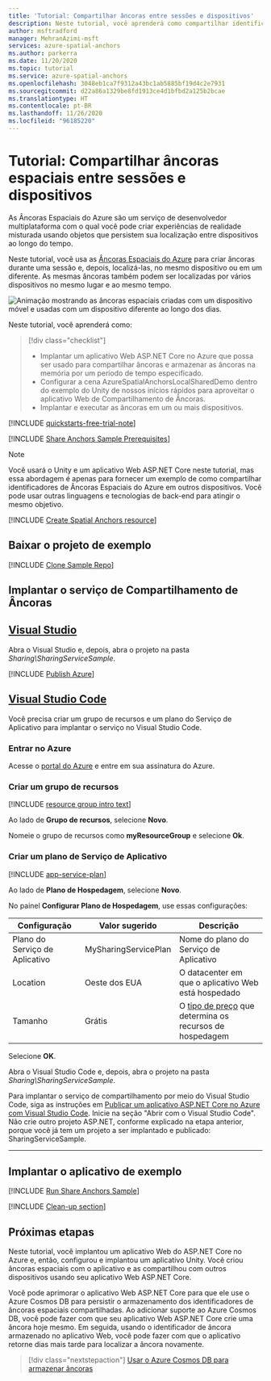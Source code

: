 ```yaml
---
title: 'Tutorial: Compartilhar âncoras entre sessões e dispositivos'
description: Neste tutorial, você aprenderá como compartilhar identificadores de Âncora Espacial do Azure entre dispositivos Android/iOS no Unity com um serviço back-end.
author: msftradford
manager: MehranAzimi-msft
services: azure-spatial-anchors
ms.author: parkerra
ms.date: 11/20/2020
ms.topic: tutorial
ms.service: azure-spatial-anchors
ms.openlocfilehash: 3048eb1ca7f9312a43bc1ab5885bf19d4c2e7931
ms.sourcegitcommit: d22a86a1329be8fd1913ce4d1bfbd2a125b2bcae
ms.translationtype: HT
ms.contentlocale: pt-BR
ms.lasthandoff: 11/26/2020
ms.locfileid: "96185220"
---
```

# <a name="tutorial-share-spatial-anchors-across-sessions-and-devices"></a>Tutorial: Compartilhar âncoras espaciais entre sessões e dispositivos

As Âncoras Espaciais do Azure são um serviço de desenvolvedor multiplataforma com o qual você pode criar experiências de realidade misturada usando objetos que persistem sua localização entre dispositivos ao longo do tempo. 

Neste tutorial, você usa as [Âncoras Espaciais do Azure](../overview.md) para criar âncoras durante uma sessão e, depois, localizá-las, no mesmo dispositivo ou em um diferente. As mesmas âncoras também podem ser localizadas por vários dispositivos no mesmo lugar e ao mesmo tempo.

![Animação mostrando as âncoras espaciais criadas com um dispositivo móvel e usadas com um dispositivo diferente ao longo dos dias.](./media/persistence.gif)


Neste tutorial, você aprenderá como:

> [!div class="checklist"]
> * Implantar um aplicativo Web ASP.NET Core no Azure que possa ser usado para compartilhar âncoras e armazenar as âncoras na memória por um período de tempo especificado.
> * Configurar a cena AzureSpatialAnchorsLocalSharedDemo dentro do exemplo do Unity de nossos inícios rápidos para aproveitar o aplicativo Web de Compartilhamento de Âncoras.
> * Implantar e executar as âncoras em um ou mais dispositivos.

[!INCLUDE [quickstarts-free-trial-note](../../../includes/quickstarts-free-trial-note.md)]

[!INCLUDE [Share Anchors Sample Prerequisites](../../../includes/spatial-anchors-share-sample-prereqs.md)]

> [!NOTE]
> Você usará o Unity e um aplicativo Web ASP.NET Core neste tutorial, mas essa abordagem é apenas para fornecer um exemplo de como compartilhar identificadores de Âncoras Espaciais do Azure em outros dispositivos. Você pode usar outras linguagens e tecnologias de back-end para atingir o mesmo objetivo.

[!INCLUDE [Create Spatial Anchors resource](../../../includes/spatial-anchors-get-started-create-resource.md)]

## <a name="download-the-sample-project"></a>Baixar o projeto de exemplo

[!INCLUDE [Clone Sample Repo](../../../includes/spatial-anchors-clone-sample-repository.md)]

## <a name="deploy-the-sharing-anchors-service"></a>Implantar o serviço de Compartilhamento de Âncoras

## <a name="visual-studio"></a>[Visual Studio](#tab/VS)

Abra o Visual Studio e, depois, abra o projeto na pasta *Sharing\SharingServiceSample*.

[!INCLUDE [Publish Azure](../../../includes/spatial-anchors-publish-azure.md)]

## <a name="visual-studio-code"></a>[Visual Studio Code](#tab/VSC)

Você precisa criar um grupo de recursos e um plano do Serviço de Aplicativo para implantar o serviço no Visual Studio Code.

### <a name="sign-in-to-azure"></a>Entrar no Azure

Acesse o <a href="https://portal.azure.com/" target="_blank">portal do Azure</a> e entre em sua assinatura do Azure.

### <a name="create-a-resource-group"></a>Criar um grupo de recursos

[!INCLUDE [resource group intro text](../../../includes/resource-group.md)]

Ao lado de **Grupo de recursos**, selecione **Novo**.

Nomeie o grupo de recursos como **myResourceGroup** e selecione **Ok**.

### <a name="create-an-app-service-plan"></a>Criar um plano de Serviço de Aplicativo

[!INCLUDE [app-service-plan](../../../includes/app-service-plan.md)]

Ao lado de **Plano de Hospedagem**, selecione **Novo**.

No painel **Configurar Plano de Hospedagem**, use essas configurações:

| Configuração | Valor sugerido | Descrição |
|-|-|-|
|Plano do Serviço de Aplicativo| MySharingServicePlan | Nome do plano do Serviço de Aplicativo |
| Location | Oeste dos EUA | O datacenter em que o aplicativo Web está hospedado |
| Tamanho | Grátis | O [tipo de preço](https://azure.microsoft.com/pricing/details/app-service/?ref=microsoft.com&utm_source=microsoft.com&utm_medium=docs&utm_campaign=visualstudio) que determina os recursos de hospedagem |

Selecione **OK**.

Abra o Visual Studio Code e, depois, abra o projeto na pasta *Sharing\SharingServiceSample*. 

Para implantar o serviço de compartilhamento por meio do Visual Studio Code, siga as instruções em <a href="/aspnet/core/tutorials/publish-to-azure-webapp-using-vscode?view=aspnetcore-2.2#open-it-with-visual-studio-code" target="_blank">Publicar um aplicativo ASP.NET Core no Azure com Visual Studio Code</a>. Inicie na seção "Abrir com o Visual Studio Code". Não crie outro projeto ASP.NET, conforme explicado na etapa anterior, porque você já tem um projeto a ser implantado e publicado: SharingServiceSample.

---

## <a name="deploy-the-sample-app"></a>Implantar o aplicativo de exemplo

[!INCLUDE [Run Share Anchors Sample](../../../includes/spatial-anchors-run-share-sample.md)]

[!INCLUDE [Clean-up section](../../../includes/clean-up-section-portal.md)]

## <a name="next-steps"></a>Próximas etapas

Neste tutorial, você implantou um aplicativo Web do ASP.NET Core no Azure e, então, configurou e implantou um aplicativo Unity. Você criou âncoras espaciais com o aplicativo e as compartilhou com outros dispositivos usando seu aplicativo Web ASP.NET Core.

Você pode aprimorar o aplicativo Web ASP.NET Core para que ele use o Azure Cosmos DB para persistir o armazenamento dos identificadores de âncoras espaciais compartilhadas. Ao adicionar suporte ao Azure Cosmos DB, você pode fazer com que seu aplicativo Web ASP.NET Core crie uma âncora hoje mesmo. Em seguida, usando o identificador de âncora armazenado no aplicativo Web, você pode fazer com que o aplicativo retorne dias mais tarde para localizar a âncora novamente.

> [!div class="nextstepaction"]
> [Usar o Azure Cosmos DB para armazenar âncoras](./tutorial-use-cosmos-db-to-store-anchors.md)